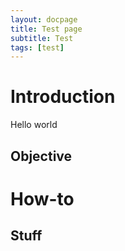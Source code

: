 ```yaml
---
layout: docpage
title: Test page
subtitle: Test
tags: [test]
---
```


# Introduction
Hello world
## Objective

# How-to
## Stuff
